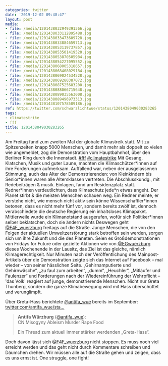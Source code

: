 ```yaml
---
categories: twitter
date: '2019-12-02 09:48:47'
layout: post
media:
- file: /media/1201438032949391366.jpg
- file: /media/1201438033112895488.jpg
- file: /media/1201438033473609728.jpg
- file: /media/1201438033884659713.jpg
- file: /media/1201438053119737857.jpg
- file: /media/1201438053501419520.jpg
- file: /media/1201438053870505984.jpg
- file: /media/1201438054227095552.jpg
- file: /media/1201438068005318657.jpg
- file: /media/1201438068408029184.jpg
- file: /media/1201438069024534528.jpg
- file: /media/1201438069280387072.jpg
- file: /media/1201438087525683200.jpg
- file: /media/1201438088066715648.jpg
- file: /media/1201438089035563008.jpg
- file: /media/1201438089496973313.jpg
- file: /media/1201438107578589186.jpg
ref: https://twitter.com/schwarzlichtwue/status/1201438049030283265
tags:
- climatestrike
- fff
title: 1201438049030283265
---
```

Am Freitag fand zum zweiten Mal der globale Klimastreik statt. Mit zu Spitzenzeiten knapp 5000 Menschen, und damit mehr als doppelt so vielen wie angemeldet, zog die Demonstration vom Hauptbahnhof, über den Berliner Ring durch die Innenstadt. [#fff](/t/fff) [#climatestrike](/t/climatestrike) 
Mit Gesang, Klatschen, Musik und guter Laune, machten die Klimaschützer\*innen auf ihre Forderungen aufmerksam. Auffallend war, neben der ausgelassenen Stimmung, auch das Alter der Demonstrierenden: von Kleinkindern bis Senior\*innen waren alle Altersklassen vertreten. 
Die Abschlusskundg., mit Redebeiträgen &amp; musik. Einlagen, fand am Residenzplatz statt. Redner\*innen verdeutlichten, dass Klimaschutz jede\*n etwas angeht. Der Planet stirbt &amp; die meisten Menschen schauen weg. Ein Redner meinte, er verstehe nicht, wie mensch nicht aktiv sein könne 
Wissenschaftler\*innen betonen, dass es nicht mehr fünf vor, sondern bereits zwölf ist, dennoch verabschiedete die deutsche Regierung ein inhaltsloses Klimapaket. Mittlerweile wurde ein Klimanotstand ausgerufen, wofür sich Politiker\*innen selber beklatschen, doch sie ändern nichts 
Deswegen geht [@F4F_wuerzburg](https://twitter.com/F4F_wuerzburg) freitags auf die Straße. Junge Menschen, die von den Folgen der aktuellen Umweltzerstörung stark betroffen sein werden, sorgen sich um ihre Zukunft und die des Planeten. 
Seien es Großdemonstrationen von Fridays for Future oder gezielte Aktionen wie von [@EGwuerzburg](https://twitter.com/EGwuerzburg) dieses Wochenende in der Lausitz, das Ziel ist das gleiche, nämlich Klimagerechtigkeit.
Nur Minuten nach der Veröffentlichung des Mainpost-Artikels über die Demonstration zeigte sich das Internet auf Facebook – mal wieder – von seiner hässlichen Seite.
„Gehirnamputierte und Gehirnwäsche“, „zu faul zum arbeiten“, „dumm“, „Heuchler“, „Mitläufer und Faulenzer“ und Forderungen nach der Wiedereinführung der Wehrpflicht – 'das Volk' reagiert auf junge, demonstrierende Menschen.
Nicht nur Greta Thunberg, sondern die ganze Klimabewegung wird mit Hass überschüttet und verunglimpft.



Über Greta-Hass berichtete [@antifa_wue](https://twitter.com/antifa_wue) bereits im September: [twitter.com/antifa_wue/sta…](https://twitter.com/antifa_wue/status/1177929893906178048)
> <b>Antifa Würzburg</b> ([@antifa_wue](https://twitter.com/antifa_wue)):  
>CN Misogyny Ableism Murder Rape Food  
>  
>  
>  
>Ein Thread zum aktuell immer stärker werdenden „Greta-Hass“.  
>  
>  


Doch davon lässt sich [@F4F_wuerzburg](https://twitter.com/F4F_wuerzburg) nicht stoppen. Es muss noch viel erreicht werden und das geht nicht durch Kommentare schreiben und Däumchen drehen. Wir müssen alle auf die Straße gehen und zeigen, dass es uns ernst ist. One struggle, one fight!